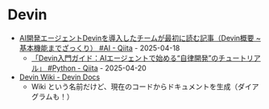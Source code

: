 # Devin

- [AI開発エージェントDevinを導入したチームが最初に読む記事（Devin概要 ~ 基本機能までざっくり） #AI - Qiita](https://qiita.com/FAL-coffee/items/be4d59093dd2bb06fb69) - 2025-04-18
  - [「Devin入門ガイド：AIエージェントで始める“自律開発”のチュートリアル」 #Python - Qiita](https://qiita.com/ryosuke_ohori/items/89b74127ffc469061c51) - 2025-04-20
- [Devin Wiki - Devin Docs](https://docs.devin.ai/work-with-devin/devin-wiki)
  - Wiki という名前だけど、現在のコードからドキュメントを生成（ダイアグラムも！）
